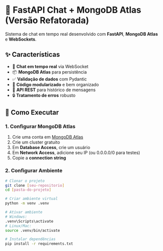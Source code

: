 # 🚀 FastAPI Chat + MongoDB Atlas (Versão Refatorada)

Sistema de chat em tempo real desenvolvido com **FastAPI**, **MongoDB Atlas** e **WebSockets**.

## ✨ Características

- 💬 **Chat em tempo real** via WebSocket
- 📦 **MongoDB Atlas** para persistência
- ✅ **Validação de dados** com Pydantic
- 🎯 **Código modularizado** e bem organizado
- 📝 **API REST** para histórico de mensagens
- 🔒 **Tratamento de erros** robusto

## 🚀 Como Executar

### 1. Configurar MongoDB Atlas

1. Crie uma conta em [MongoDB Atlas](https://cloud.mongodb.com)
2. Crie um cluster gratuito
3. Em **Database Access**, crie um usuário
4. Em **Network Access**, adicione seu IP (ou 0.0.0.0/0 para testes)
5. Copie a **connection string**

### 2. Configurar Ambiente
```bash
# Clonar o projeto
git clone [seu-repositorio]
cd [pasta-do-projeto]

# Criar ambiente virtual
python -m venv .venv

# Ativar ambiente
# Windows:
.venv\Scripts\activate
# Linux/Mac:
source .venv/bin/activate

# Instalar dependências
pip install -r requirements.txt
